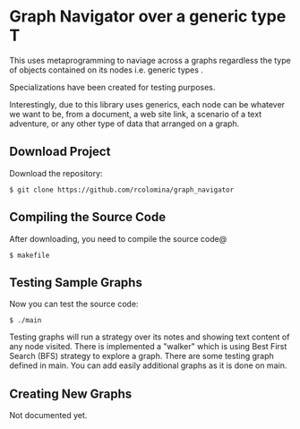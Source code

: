 # Graph Navigator over a generic type T

This uses metaprogramming to naviage across a graphs regardless the type of objects contained on its nodes i.e. generic types .

Specializations have been created for testing purposes.

Interestingly, due to this library uses generics, each node can be whatever we want to be, from a document, a web site link, a scenario of a text adventure, or any other type of data that arranged on a graph. 

## Download Project

Download the repository:

`$ git clone https://github.com/rcolomina/graph_navigator`

## Compiling the Source Code

After downloading, you need to compile the source code@ 

`$ makefile`

## Testing Sample Graphs
Now you can test the source code:

`$ ./main`

Testing graphs will run a strategy over its notes and showing text content of any node visited. There is implemented a "walker" which is using Best First Search (BFS) strategy to explore a graph. There are some testing graph defined in main. You can add easily additional graphs as it is done on main.

## Creating New Graphs
Not documented yet.
